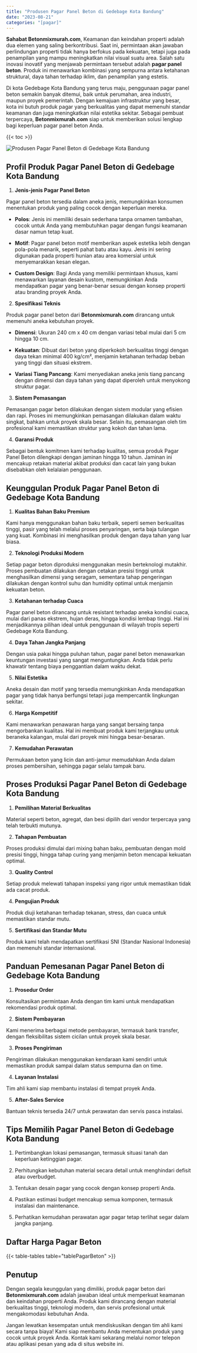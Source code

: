 ```yaml
---
title: "Produsen Pagar Panel Beton di Gedebage Kota Bandung"
date: "2023-08-21"
categories: "[pagar]"
---
```


**Sahabat Betonmixmurah.com**, Keamanan dan keindahan properti adalah dua elemen yang saling berkontribusi. Saat ini, permintaan akan jawaban perlindungan properti tidak hanya berfokus pada kekuatan, tetapi juga pada penampilan yang mampu meningkatkan nilai visual suatu area. Salah satu inovasi inovatif yang menjawab permintaan tersebut adalah **pagar panel beton**. Produk ini menawarkan kombinasi yang sempurna antara ketahanan struktural, daya tahan terhadap iklim, dan penampilan yang estetis.  

Di kota Gedebage Kota Bandung yang terus maju, penggunaan pagar panel beton semakin banyak ditemui, baik untuk perumahan, area industri, maupun proyek pemerintah. Dengan kemajuan infrastruktur yang besar, kota ini butuh produk pagar yang berkualitas yang dapat memenuhi standar keamanan dan juga meningkatkan nilai estetika sekitar. Sebagai pembuat terpercaya, **Betonmixmurah.com** siap untuk memberikan solusi lengkap bagi keperluan pagar panel beton Anda.

{{< toc >}}

![Produsen Pagar Panel Beton di Gedebage Kota Bandung](/images/pagar/pagar-beton-22.jpg)

## Profil Produk Pagar Panel Beton di Gedebage Kota Bandung

1. **Jenis-jenis Pagar Panel Beton**  

Pagar panel beton tersedia dalam aneka jenis, memungkinkan konsumen menentukan produk yang paling cocok dengan keperluan mereka.  

- **Polos**: Jenis ini memiliki desain sederhana tanpa ornamen tambahan, cocok untuk Anda yang membutuhkan pagar dengan fungsi keamanan dasar namun tetap kuat.  

- **Motif**: Pagar panel beton motif memberikan aspek estetika lebih dengan pola-pola menarik, seperti pahat batu atau kayu. Jenis ini sering digunakan pada properti hunian atau area komersial untuk menyemarakkan kesan elegan.  

- **Custom Design**: Bagi Anda yang memiliki permintaan khusus, kami menawarkan layanan desain kustom, memungkinkan Anda mendapatkan pagar yang benar-benar sesuai dengan konsep properti atau branding proyek Anda.  

2. **Spesifikasi Teknis**  

Produk pagar panel beton dari **Betonmixmurah.com** dirancang untuk memenuhi aneka kebutuhan proyek.  

- **Dimensi**: Ukuran 240 cm x 40 cm dengan variasi tebal mulai dari 5 cm hingga 10 cm.  

- **Kekuatan**: Dibuat dari beton yang diperkokoh berkualitas tinggi dengan daya tekan minimal 400 kg/cm², menjamin ketahanan terhadap beban yang tinggi dan situasi ekstrem.  

- **Variasi Tiang Pancang**: Kami menyediakan aneka jenis tiang pancang dengan dimensi dan daya tahan yang dapat diperoleh untuk menyokong struktur pagar.  

3. **Sistem Pemasangan**  

Pemasangan pagar beton dilakukan dengan sistem modular yang efisien dan rapi. Proses ini memungkinkan pemasangan dilakukan dalam waktu singkat, bahkan untuk proyek skala besar. Selain itu, pemasangan oleh tim profesional kami memastikan struktur yang kokoh dan tahan lama.  

4. **Garansi Produk**  

Sebagai bentuk komitmen kami terhadap kualitas, semua produk Pagar Panel Beton dilengkapi dengan jaminan hingga 10 tahun. Jaminan ini mencakup retakan material akibat produksi dan cacat lain yang bukan disebabkan oleh kelalaian penggunaan.

## Keunggulan Produk Pagar Panel Beton di Gedebage Kota Bandung 

1. **Kualitas Bahan Baku Premium**  

Kami hanya menggunakan bahan baku terbaik, seperti semen berkualitas tinggi, pasir yang telah melalui proses penyaringan, serta baja tulangan yang kuat. Kombinasi ini menghasilkan produk dengan daya tahan yang luar biasa.  

2. **Teknologi Produksi Modern**  

Setiap pagar beton diproduksi menggunakan mesin berteknologi mutakhir. Proses pembuatan dilakukan dengan cetakan presisi tinggi untuk menghasilkan dimensi yang seragam, sementara tahap pengeringan dilakukan dengan kontrol suhu dan humidity optimal untuk menjamin kekuatan beton.  

3. **Ketahanan terhadap Cuaca**  

Pagar panel beton dirancang untuk resistant terhadap aneka kondisi cuaca, mulai dari panas ekstrem, hujan deras, hingga kondisi lembap tinggi. Hal ini menjadikannya pilihan ideal untuk penggunaan di wilayah tropis seperti Gedebage Kota Bandung.  

4. **Daya Tahan Jangka Panjang**  

Dengan usia pakai hingga puluhan tahun, pagar panel beton menawarkan keuntungan investasi yang sangat menguntungkan. Anda tidak perlu khawatir tentang biaya penggantian dalam waktu dekat.  

5. **Nilai Estetika**  

Aneka desain dan motif yang tersedia memungkinkan Anda mendapatkan pagar yang tidak hanya berfungsi tetapi juga mempercantik lingkungan sekitar.  

6. **Harga Kompetitif**  

Kami menawarkan penawaran harga yang sangat bersaing tanpa mengorbankan kualitas. Hal ini membuat produk kami terjangkau untuk beraneka kalangan, mulai dari proyek mini hingga besar-besaran.  

7. **Kemudahan Perawatan**  

Permukaan beton yang licin dan anti-jamur memudahkan Anda dalam proses pembersihan, sehingga pagar selalu tampak baru.

## Proses Produksi Pagar Panel Beton di Gedebage Kota Bandung

1. **Pemilihan Material Berkualitas**  

Material seperti beton, agregat, dan besi dipilih dari vendor terpercaya yang telah terbukti mutunya.

2. **Tahapan Pembuatan**  

Proses produksi dimulai dari mixing bahan baku, pembuatan dengan mold presisi tinggi, hingga tahap curing yang menjamin beton mencapai kekuatan optimal.

3. **Quality Control**  

Setiap produk melewati tahapan inspeksi yang rigor untuk memastikan tidak ada cacat produk.

4. **Pengujian Produk**  

Produk diuji ketahanan terhadap tekanan, stress, dan cuaca untuk memastikan standar mutu.

5. **Sertifikasi dan Standar Mutu**  

Produk kami telah mendapatkan sertifikasi SNI (Standar Nasional Indonesia) dan memenuhi standar internasional.

## Panduan Pemesanan Pagar Panel Beton di Gedebage Kota Bandung

1. **Prosedur Order**  

Konsultasikan permintaan Anda dengan tim kami untuk mendapatkan rekomendasi produk optimal.

2. **Sistem Pembayaran**  

Kami menerima berbagai metode pembayaran, termasuk bank transfer, dengan fleksibilitas sistem cicilan untuk proyek skala besar.

3. **Proses Pengiriman**  

Pengiriman dilakukan menggunakan kendaraan kami sendiri untuk memastikan produk sampai dalam status sempurna dan on time.

4. **Layanan Instalasi**  

Tim ahli kami siap membantu instalasi di tempat proyek Anda.

5. **After-Sales Service**  

Bantuan teknis tersedia 24/7 untuk perawatan dan servis pasca instalasi.

## Tips Memilih Pagar Panel Beton di Gedebage Kota Bandung

1. Pertimbangkan lokasi pemasangan, termasuk situasi tanah dan keperluan ketinggian pagar.  

2. Perhitungkan kebutuhan material secara detail untuk menghindari defisit atau overbudget.  

3. Tentukan desain pagar yang cocok dengan konsep properti Anda.  

4. Pastikan estimasi budget mencakup semua komponen, termasuk instalasi dan maintenance.  

5. Perhatikan kemudahan perawatan agar pagar tetap terlihat segar dalam jangka panjang.

## Daftar Harga Pagar Beton

{{< table-tables table="tablePagarBeton" >}}

## Penutup

Dengan segala keunggulan yang dimiliki, produk pagar beton dari **Betonmixmurah.com** adalah jawaban ideal untuk memperkuat keamanan dan keindahan properti Anda. Produk kami dirancang dengan material berkualitas tinggi, teknologi modern, dan servis profesional untuk mengakomodasi kebutuhan Anda.  

Jangan lewatkan kesempatan untuk mendiskusikan dengan tim ahli kami secara tanpa biaya! Kami siap membantu Anda menentukan produk yang cocok untuk proyek Anda. Kontak kami sekarang melalui nomor telepon atau aplikasi pesan yang ada di situs website ini.